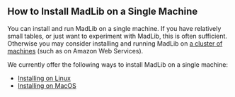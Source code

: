 ## How to Install MadLib on a Single Machine

You can install and run MadLib on a single machine. If you have relatively small tables, or just want to experiment with MadLib, this is often sufficient. Otherwise you may consider installing and running MadLib on [a cluster of machines](./install-cloud-based-cluster.md) (such as on Amazon Web Services). 

We currently offer the following ways to install MadLib on a single machine: 
* [Installing on Linux](./install-linux-single-machine.md)
* [Installing on MacOS](./install-macOS-single-machine.md)
